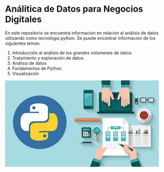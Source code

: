 # Análitica de Datos para Negocios Digitales

En este repositorio se encuentra informacion en relacion al análisis de datos utilizando como tecnologia python.
Se puede encontrar información de los siguientes temas:

1. Introducción al análisis de los grandes volumenes de datos.
1. Tratamiento y exploración de datos.
1. Análisis de datos
1. Fundamentos de Python
1. Visualización

![Análitica de Datos](./img/analiticaDatos.jpg)
